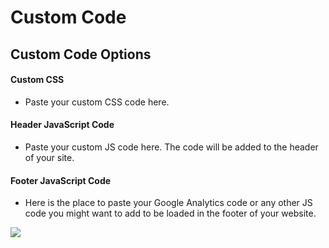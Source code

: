 # Custom Code

## Custom Code Options


#### Custom CSS

* Paste your custom CSS code here.

#### Header JavaScript Code

* Paste your custom JS code here. The code will be added to the header of your site.

#### Footer JavaScript Code

* Here is the place to paste your Google Analytics code or any other JS code you might want to add to be loaded in the footer of your website.

![](http://transvelo.github.io/unicase/docs/images/theme-options-customcode.png)

